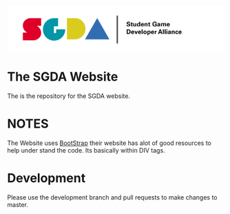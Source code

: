 ![Website](img/logos/sgda.png)
# The SGDA Website

The is the repository for the SGDA website.

# NOTES

The Website uses [BootStrap](http://getbootstrap.com/) their website has alot of good resources to help under stand the code. Its basically within DIV tags.

# Development
Please use the development branch and pull requests to make changes to master.
